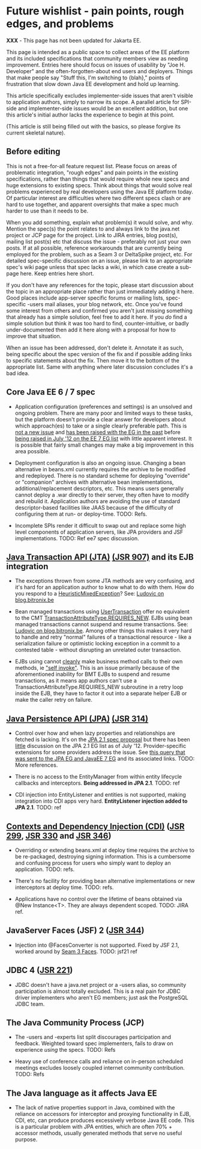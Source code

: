 # Future wishlist - pain points, rough edges, and problems

**XXX** - This page has not been updated for Jakarta EE.

This page is intended as a public space to collect areas of the EE
platform and its included specifications that community members view as
needing improvement. Entries here should focus on issues of usability
by "Joe H. Developer" and the often-forgotten-about end users and
deployers. Things that make people say "Stuff this, I'm switching to
{blah}," points of frustration that slow down Java EE development and
hold up learning.

This article specifically excludes implementer-side issues that aren't
visible to application authors, simply to narrow its scope. A parallel
article for SPI-side and implementer-side issues would be an excellent
addition, but one this article's initial author lacks the experience to
begin at this point.

(This article is still being filled out with the basics, so please
forgive its current skeletal nature).

## Before editing

This is not a free-for-all feature request list. Please focus on areas
of problematic integration, "rough edges" and pain points in the
existing specifications, rather than things that would require whole
new specs and huge extensions to existing specs. Think about things
that would solve real problems experienced by real developers using the
Java EE platform today. Of particular interest are difficulties where
two different specs clash or are hard to use together, and apparent
oversights that make a spec much harder to use than it needs to be.

When you add something, explain what problem(s) it would solve, and
why. Mention the spec(s) the point relates to and always link to the
java.net project or JCP page for the project. Link to JIRA entries,
blog post(s), mailing list post(s) etc that discuss the issue -
preferably not just your own posts. If at all possible, reference
workarounds that are currently being employed for the problem, such as
a Seam 3 or DeltaSpike project, etc. For detailed spec-specific
discussion on an issue, please link to an appropriate spec's wiki page
unless that spec lacks a wiki, in which case create a sub-page here.
Keep entries here short.

If you don't have any references for the topic, please start discussion
about the topic in an appropriate place rather than just immediately
adding it here. Good places include app-server specific forums or
mailing lists, spec-specific -users mail aliases, your blog network,
etc. Once you've found some interest from others and confirmed you
aren't just missing something that already has a simple solution, feel
free to add it here. If you _do_ find a simple solution but think it
was too hard to find, counter-intuitive, or badly under-documented then
add it here along with a proposal for how to improve that situation.

When an issue has been addressed, don't delete it. Annotate it as such,
being specific about the spec version of the fix and if possible adding
links to specific statements about the fix. Then move it to the bottom
of the appropriate list. Same with anything where later discussion
concludes it's a bad idea.

## Core Java EE 6 / 7 spec

* Application configuration (preferences and settings) is an unsolved
and ongoing problem. There are many poor and limited ways to these
tasks, but the platform doesn't provide a clear answer for developers
about which approach(es) to take or a single clearly preferable path.
This is
[not a new issue](http://www.theserverside.com/discussions/thread.tss?thread_id=9360)
and
[has been raised with the EG in the past](http://antoniogoncalves.org/2011/06/10/debate-and-what-about-configuration-in-java-ee-7/)
before
[being raised in July '12 on the EE 7 EG list](http://java.net/projects/javaee-spec/lists/jsr342-experts/archive/2012-07/message/30)
with little apparent interest. It is possible that fairly small changes
may make a big improvement in this area possible.

* Deployment configuration is also an ongoing issue. Changing a bean
alternative in beans.xml currently requires the archive to be modified
and redeployed. There is no standard scheme for deploying "override" or
"companion" archives with alternative bean implementations,
additional/replacement descriptors, etc. This means users generally
cannot deploy a .war directly to their server, they often have to
modify and rebuild it. Application authors are avoiding the use of
standard descriptor-based facilities like JAAS because of the
difficulty of configuring them at run- or deploy-time. TODO: Refs.

* Incomplete SPIs render it difficult to swap out and replace some high
level components of application servers, like JPA providers and JSF
implementations. TODO: Ref ee7 spec discussion.

## [Java Transaction API (JTA)](http://java.net/projects/jta-spec/) [(JSR 907)](http://jcp.org/en/jsr/detail?id=907) and its EJB integration

* The exceptions thrown from some JTA methods are very confusing, and
it's hard for an application author to know what to do with them. How
do you respond to a
[HeuristicMixedException](http://download.oracle.com/javaee/6/api/javax/transaction/HeuristicMixedException.html)?
See:
[Ludovic on blog.bitronix.be](http://blog.bitronix.be/2011/02/why-we-need-jta-2-0/)

* Bean managed transactions using
[UserTransaction](http://docs.oracle.com/javaee/6/api/javax/transaction/UserTransaction.html)
offer no equivalent to the CMT
[TransactionAttributeType.REQUIRES_NEW](http://docs.oracle.com/javaee/6/api/javax/ejb/TransactionAttributeType.html#REQUIRES_NEW).
EJBs using bean managed transactions cannot suspend and resume
transactions.  See:
[Ludovic on blog.bitronix.be](http://blog.bitronix.be/2011/02/why-we-need-jta-2-0/).
Among other things this makes it very hard to handle and retry "normal"
failures of a transactional resource - like a serialization failure or
optimistic locking exception in a commit to a contested table - without
disrupting an unrelated outer transaction.

* EJBs using cannot
[cleanly](http://www.adam-bien.com/roller/abien/entry/how_to_self_invoke_ejb)
make business method calls to their own methods, ie
["self invoke"](http://stackoverflow.com/questions/633687/can-an-ejb3-bean-self-inject-and-call-its-own-methods-via-ejb-container).
This is an issue primarily because of the aforementioned inability for
BMT EJBs to suspend and resume transactions, as it means app authors
can't use a TransactionAttributeType.REQUIRES_NEW subroutine in a retry
loop inside the EJB, they have to factor it out into a separate helper
EJB or make the caller retry on failure.

## [Java Persistence API (JPA)](http://java.net/projects/jpa-spec) [(JSR 314)](http://jcp.org/en/jsr/summary?id=317)

* Control over how and when lazy properties and relationships are
fetched is lacking. It's on the
[JPA 2.1 spec proposal](http://jcp.org/en/jsr/detail?id=338)
but there has been
[little](http://java.net/projects/jpa-spec/lists/jsr338-experts/archive/2011-12/message/1)
discussion on the JPA 2.1 EG list as of July '12. Provider-specific
extensions for some providers address the issue. See
[this query that was sent to the JPA EG and JavaEE 7 EG](http://blog.ringerc.id.au/2012/06/mail-to-jpa-21-expert-group-re-fetch.html)
and its associated links. TODO: More references.

* There is no access to the EntityManager from within entity lifecycle
callbacks and interceptors. **Being addressed in JPA 2.1**. TODO: ref

* CDI injection into EntityListener and entities is not supported,
making integration into CDI apps very hard. **EntityListener injection
added to JPA 2.1**.  TODO: ref

## [Contexts and Dependency Injection (CDI)](https://github.com/jboss/cdi/wiki) ([JSR 299](http://jcp.org/en/jsr/summary?id=299), [JSR 330](http://jcp.org/en/jsr/detail?id=330) and [JSR 346](http://jcp.org/en/jsr/summary?id=346))

* Overriding or extending beans.xml at deploy time requires the archive
to be re-packaged, destroying signing information. This is a cumbersome
and confusing process for users who simply want to deploy an
application. TODO: refs.

* There's no facility for providing bean alternative implementations or
new interceptors at deploy time. TODO: refs.

* Applications have no control over the lifetime of beans obtained via
@New Instance&lt;T&gt;. They are always dependent scoped. TODO: JIRA
ref.

## JavaServer Faces (JSF) 2 ([JSR 344](http://jcp.org/en/jsr/summary?id=344))

* Injection into @FacesConverter is not supported. Fixed by JSF 2.1,
worked around by
[Seam 3 Faces](http://www.seamframework.org/Seam3/FacesModule).
TODO: jsf21 ref

## JDBC 4 ([JSR 221](http://jcp.org/en/jsr/summary?id=221))

* JDBC doesn't have a java.net project or a -users alias, so community
participation is almost totally excluded. This is a real pain for JDBC
driver implementers who aren't EG members; just ask the PostgreSQL JDBC
team.

## The Java Community Process (JCP)

* The -users and -experts list split discourages participation and
feedback.  Weighted toward spec implementers, fails to draw on
experience _using_ the specs. TODO: Refs

* Heavy use of conference calls and reliance on in-person scheduled
meetings excludes loosely coupled internet community contribution.
TODO: Refs

## The Java language as it affects Java EE

* The lack of native properties support in Java, combined with the
reliance on accessors for interceptor and proxying functionality in
EJB, CDI, etc, can produce produces excessively verbose Java EE code.
This is a particular problem with JPA entities, which are often 70% +
accessor methods, usually generated methods that serve no useful
purpose.
